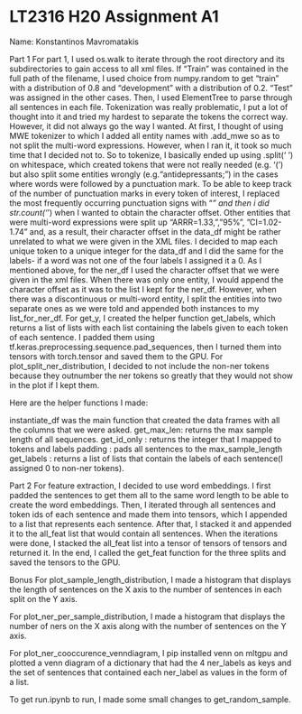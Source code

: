 # LT2316 H20 Assignment A1

Name: Konstantinos Mavromatakis

Part 1
For part 1, I used os.walk to iterate through the root directory and its subdirectories to gain access to all xml files. If “Train” was contained in the full path of the filename, I used choice from  numpy.random to get “train” with a distribution of 0.8 and “development” with a distribution of 0.2. “Test” was assigned in the other cases. Then, I used ElementTree to parse through all sentences in each file. Tokenization was really problematic, I put a lot of thought into it and tried my hardest to separate the tokens the correct way. However, it did not always go the way I wanted. At first, I thought of using MWE tokenizer to which I added all entity names with .add_mwe so as to not split the multi-word expressions. However, when I ran it, it took so much time that I decided not to.  So to tokenize, I basically ended up using .split(‘ ’) on whitespace, which created tokens that were not really needed (e.g. ‘(’) but also split some entities wrongly (e.g.“antidepressants;”) in the cases where words were followed by a punctuation mark. To be able to keep track of the number of punctuation marks in every token of interest, I replaced the most frequently occurring punctuation signs with “_” and then i did str.count(‘_’) when I wanted to obtain the character offset. Other entities that were multi-word expressions were split up  “ARRR=1.33,”,”95%”, ”CI=1.02-1.74” and, as a result, their character offset in the data_df  might be rather unrelated to what we were given in the XML files. I decided to map each unique token to a unique integer for the data_df and I did the same for the labels- if a word was not one of the four labels I assigned it a 0. As I mentioned above, for the ner_df  I used the character offset that we were given in the xml files. When there was only one entity, I would append the character offset as it was to the list I kept for the ner_df. However, when there was a discontinuous or multi-word entity, I split the entities into two separate ones as we were told and appended both instances to my list_for_ner_df.
For get_y, I created the helper function get_labels, which returns a list of lists with each list containing the labels given to each token of each sentence. I padded them using tf.keras.preprocessing.sequence.pad_sequences, then I turned them into tensors with torch.tensor and saved them to the GPU.
For plot_split_ner_distribution, I decided to not include the non-ner tokens because they outnumber the ner tokens so greatly that they would not show in the plot if I kept them.

Here are the helper functions I made:

instantiate_df was the main function that created the data frames with all the columns that we were asked.
get_max_len: returns the max sample length of all sequences.
get_id_only : returns the integer that I mapped to tokens and labels
padding : pads all sentences to the max_sample_length
get_labels : returns a list of lists that contain the labels of each sentence(I assigned 0 to non-ner tokens).


Part 2
For feature extraction, I decided to use word embeddings. I first padded the sentences to get them all to the same word length to be able to create the word embeddings. Then, I iterated through all sentences and token ids of each sentence and made them into tensors, which I appended to a list that represents each sentence. After that, I stacked it and appended it to the all_feat list that would contain all sentences. When the iterations were done, I stacked the all_feat list into a tensor of tensors of tensors and returned it. In the end, I called the get_feat function for the three splits and saved the tensors to the GPU.

Bonus
For plot_sample_length_distribution, I made a histogram that displays the length of sentences on the X axis to the number of sentences in each split on the Y axis.

For plot_ner_per_sample_distribution, I made  a histogram that displays the number of ners on the X axis along with the number of sentences on the Y axis.

For plot_ner_cooccurence_venndiagram, I pip installed venn on mltgpu and plotted a venn diagram of  a dictionary that had the 4 ner_labels as keys and the set of sentences that contained each ner_label as values in the form of a list.

To get run.ipynb to run, I made some small changes to get_random_sample.

